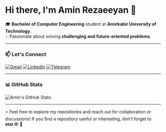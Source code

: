 # Hi there, I'm Amin Rezaeeyan 👋

🎓 **Bachelor of Computer Engineering** student at **Amirkabir University of Technology**.  
💡 Passionate about solving **challenging and future-oriented problems**.  


---

### 📫 Let's Connect
[![Gmail](https://img.shields.io/badge/Gmail-D14836?style=flat&logo=gmail&logoColor=white)](mailto:rezaeeyanamin@gmail.com)
[![LinkedIn](https://img.shields.io/badge/LinkedIn-0077B5?style=flat&logo=linkedin&logoColor=white)](https://www.linkedin.com/in/amin-rezaeeyan)
[![Telegram](https://img.shields.io/badge/Telegram-26A5E4?style=flat&logo=telegram&logoColor=white)](https://t.me/aminrezaeeyan)

---

### 📊 GitHub Stats
![Amin's GitHub Stats](https://github-readme-stats.vercel.app/api?username=aminrezaeeyan&show_icons=true&theme=radical)

---

⭐ Feel free to explore my repositories and reach out for collaboration or discussions! If you find a repository useful or interesting, don't forget to **star it**! 🌟
